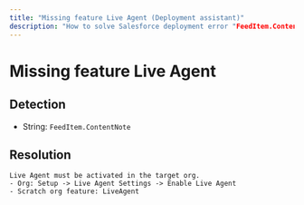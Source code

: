 ```yaml
---
title: "Missing feature Live Agent (Deployment assistant)"
description: "How to solve Salesforce deployment error "FeedItem.ContentNote""
---
```

<!-- markdownlint-disable MD013 -->
# Missing feature Live Agent

## Detection

- String: `FeedItem.ContentNote`

## Resolution

```shell
Live Agent must be activated in the target org.
- Org: Setup -> Live Agent Settings -> Enable Live Agent
- Scratch org feature: LiveAgent
```
